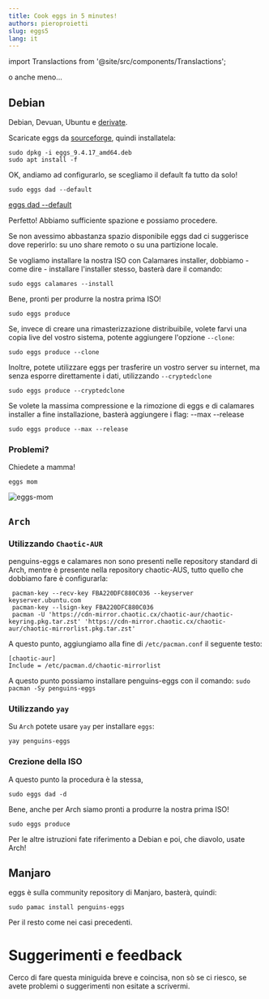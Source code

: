 ```yaml
---
title: Cook eggs in 5 minutes!
authors: pieroproietti
slug: eggs5
lang: it
---
```

import Translactions from '@site/src/components/Translactions';

<Translactions />

o anche meno...

## Debian

Debian, Devuan, Ubuntu e [derivate](https://github.com/pieroproietti/penguins-eggs/blob/master/conf/derivatives.yaml).

Scaricate eggs da [sourceforge](https://sourceforge.net/projects/penguins-eggs/files/DEBS/), quindi installatela:

```
sudo dpkg -i eggs_9.4.17_amd64.deb
sudo apt install -f
```

OK, andiamo ad configurarlo, se scegliamo il default fa tutto da solo!

```
sudo eggs dad --default
```
[eggs dad --default](/images/eggs-dad-default.png)

Perfetto! Abbiamo sufficiente spazione e possiamo procedere.

Se non avessimo abbastanza spazio disponibile eggs dad ci suggerisce dove reperirlo: su uno share remoto o su una partizione locale.

Se vogliamo installare la nostra ISO con Calamares installer, dobbiamo - come dire - installare l'installer stesso, basterà dare il comando:

```
sudo eggs calamares --install
```

Bene, pronti per produrre la nostra prima ISO!

```
sudo eggs produce 
```

Se, invece di creare una rimasterizzazione distribuibile, volete farvi una copia live del vostro sistema, potente aggiungere l'opzione `--clone`:
```
sudo eggs produce --clone
```

Inoltre, potete utilizzare eggs per trasferire un vostro server su internet, ma senza esporre direttamente i dati, utilizzando `--cryptedclone`
```
sudo eggs produce --cryptedclone
```

Se volete la massima compressione e la rimozione di eggs e di calamares installer a fine installazione, basterà aggiungere i flag: --max --release
```
sudo eggs produce --max --release
```

### Problemi?

Chiedete a mamma!

```
eggs mom
```
![eggs-mom](/img/book/eggs-mom.png)

## `Arch`

### Utilizzando `Chaotic-AUR`
penguins-eggs e calamares non sono presenti nelle repository standard di Arch, mentre è presente nella repository chaotic-AUS, tutto quello che dobbiamo fare è configurarla:

```
 pacman-key --recv-key FBA220DFC880C036 --keyserver keyserver.ubuntu.com
 pacman-key --lsign-key FBA220DFC880C036
 pacman -U 'https://cdn-mirror.chaotic.cx/chaotic-aur/chaotic-keyring.pkg.tar.zst' 'https://cdn-mirror.chaotic.cx/chaotic-aur/chaotic-mirrorlist.pkg.tar.zst'
```

A questo punto, aggiungiamo alla fine di `/etc/pacman.conf` il seguente testo:
```
[chaotic-aur]
Include = /etc/pacman.d/chaotic-mirrorlist
```

A questo punto possiamo installare penguins-eggs con il comando: `sudo pacman -Sy penguins-eggs`

### Utilizzando `yay`

Su `Arch` potete usare `yay` per installare `eggs`:
```
yay penguins-eggs
```

### Crezione della ISO

A questo punto la procedura è la stessa, 

```
sudo eggs dad -d
```

Bene, anche per Arch siamo pronti a produrre la nostra prima ISO!

```
sudo eggs produce 
```

Per le altre istruzioni fate riferimento a Debian e poi, che diavolo, usate Arch!

## Manjaro

eggs è sulla community repository di Manjaro, basterà, quindi:

```
sudo pamac install penguins-eggs
```

Per il resto come nei casi precedenti.


# Suggerimenti e feedback

Cerco di fare questa miniguida breve e coincisa, non sò se ci riesco, se avete problemi o suggerimenti non esitate a scrivermi.



